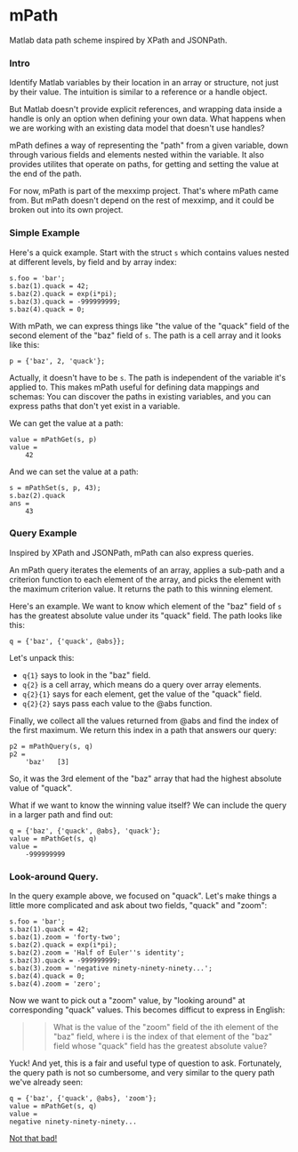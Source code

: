 # mPath
Matlab data path scheme inspired by XPath and JSONPath.

### Intro
Identify Matlab variables by their location in an array or structure, not just by their value.  The intuition is similar to a reference or a handle object.

But Matlab doesn't provide explicit references, and wrapping data inside a handle is only an option when defining your own data.  What happens when we are working with an existing data model that doesn't use handles?

mPath defines a way of representing the "path" from a given variable, down through various fields and elements nested within the variable.  It also provides utilites that operate on paths, for getting and setting the value at the end of the path.

For now, mPath is part of the mexximp project.  That's where mPath came from.  But mPath doesn't depend on the rest of mexximp, and it could be broken out into its own project.

### Simple Example
Here's a quick example.  Start with the struct `s` which contains values nested at different levels, by field and by array index:
```
s.foo = 'bar';
s.baz(1).quack = 42;
s.baz(2).quack = exp(i*pi);
s.baz(3).quack = -999999999;
s.baz(4).quack = 0;
```

With mPath, we can express things like "the value of the "quack" field of the second element of the "baz" field of `s`.  The path is a cell array and it looks like this:
```
p = {'baz', 2, 'quack'};
```

Actually, it doesn't have to be `s`.  The path is independent of the variable it's applied to.  This makes mPath useful for defining data mappings and schemas:  You can discover the paths in existing variables, and you can express paths that don't yet exist in a variable.

We can get the value at a path:
```
value = mPathGet(s, p)
value =
    42
```

And we can set the value at a path:
```
s = mPathSet(s, p, 43);
s.baz(2).quack
ans = 
    43
```

### Query Example
Inspired by XPath and JSONPath, mPath can also express queries.

An mPath query iterates the elements of an array, applies a sub-path and a criterion function to each element of the array, and picks the element with the maximum criterion value.  It returns the path to this winning element.

Here's an example.  We want to know which element of the "baz" field of `s`  has the greatest absolute value under its "quack" field.  The path looks like this:
```
q = {'baz', {'quack', @abs}};
```

Let's unpack this:
 * `q{1}` says to look in the "baz" field.
 * `q{2}` is a cell array, which means do a query over array elements.
 * `q{2}{1}` says for each element, get the value of the "quack" field.
 * `q{2}{2}` says pass each value to the @abs function.

Finally, we collect all the values returned from @abs and find the index of the first maximum.  We return this index in a path that answers our query:
```
p2 = mPathQuery(s, q)
p2 = 
    'baz'   [3]
```

So, it was the 3rd element of the "baz" array that had the highest absolute value of "quack".

What if we want to know the winning value itself?  We can include the query in a larger path and find out:
```
q = {'baz', {'quack', @abs}, 'quack'};
value = mPathGet(s, q)
value =
    -999999999
```

### Look-around Query.
In the query example above, we focused on "quack".  Let's make things a little more complicated and ask about two fields, "quack" and "zoom":
```
s.foo = 'bar';
s.baz(1).quack = 42;
s.baz(1).zoom = 'forty-two';
s.baz(2).quack = exp(i*pi);
s.baz(2).zoom = 'Half of Euler''s identity';
s.baz(3).quack = -999999999;
s.baz(3).zoom = 'negative ninety-ninety-ninety...';
s.baz(4).quack = 0;
s.baz(4).zoom = 'zero';
```

Now we want to pick out a "zoom" value, by "looking around" at corresponding "quack" values.  This becomes difficut to express in English:

>> What is the value of the "zoom" field of the ith element of the "baz" field, 
>> where i is the index of that element of the "baz" field whose "quack" field has the greatest absolute value?

Yuck!  And yet, this is a fair and useful type of question to ask.  Fortunately, the query path is not so cumbersome, and very similar to the query path we've already seen:
```
q = {'baz', {'quack', @abs}, 'zoom'};
value = mPathGet(s, q)
value =
negative ninety-ninety-ninety...
```

[Not that bad!](https://www.youtube.com/watch?v=UtVJdPfm0F8)
